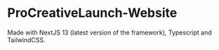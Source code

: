 # ProCreativeLaunch-Website

Made with NextJS 13 (latest version of the framework), Typescript and TailwindCSS.
